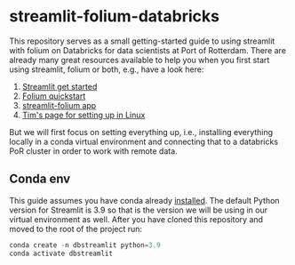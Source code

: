 # streamlit-folium-databricks

This repository serves as a small getting-started guide to using streamlit with folium on Databricks for data scientists at Port of Rotterdam. There are already many great resources available to help you when you first start using streamlit, folium or both, e.g., have a look here:

1. [Streamlit get started](https://docs.streamlit.io/library/get-started)
2. [Folium quickstart](https://python-visualization.github.io/folium/quickstart.html)
3. [streamlit-folium app](https://folium.streamlit.app/)
4. [Tim's page for setting up in Linux](https://github.com/RotterdamLogisticsLab/MinimalStreamlitExample)

But we will first focus on setting everything up, i.e., installing everything locally in a conda virtual environment and connecting that to a databricks PoR cluster in order to work with remote data.

## Conda env

This guide assumes you have conda already [installed](https://conda.io/projects/conda/en/latest/user-guide/install/index.html). The default Python version for Streamlit is 3.9 so that is the version we will be using in our virtual environment as well. After you have cloned this repository and moved to the root of the project run:

```python
conda create -n dbstreamlit python=3.9
conda activate dbstreamlit
```
